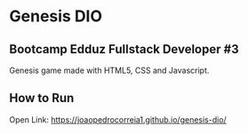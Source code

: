 # Genesis DIO 
## Bootcamp Edduz Fullstack Developer #3
Genesis game made with HTML5, CSS and Javascript. 

## How to Run
Open Link:
https://joaopedrocorreia1.github.io/genesis-dio/
